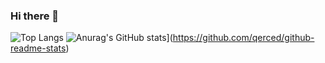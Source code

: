 ### Hi there 👋

![Top Langs](https://github-readme-stats.vercel.app/api/top-langs/?username=qerced&layout=compact)
![Anurag's GitHub stats](https://github-readme-stats.vercel.app/api?username=qerced)](https://github.com/qerced/github-readme-stats)



<!--
**Qerced/Qerced** is a ✨ _special_ ✨ repository because its `README.md` (this file) appears on your GitHub profile.

Here are some ideas to get you started:

- 🔭 I’m currently working on ...
- 🌱 I’m currently learning ...
- 👯 I’m looking to collaborate on ...
- 🤔 I’m looking for help with ...
- 💬 Ask me about ...
- 📫 How to reach me: ...
- 😄 Pronouns: ...
- ⚡ Fun fact: ...
-->
